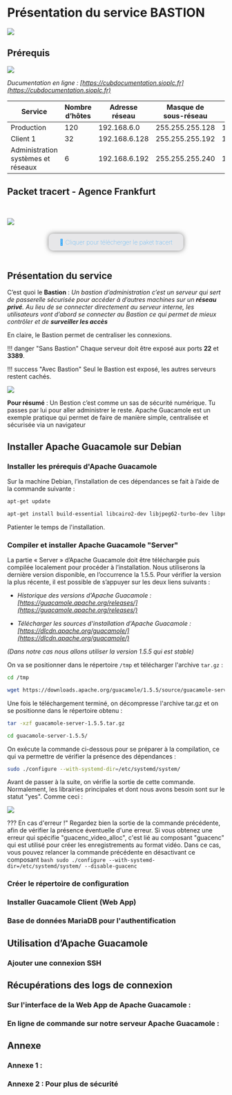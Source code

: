 # Présentation du service BASTION

![](../../media/logo-cub.png)

## Prérequis

![](../../media/schema-logique-cub.png)

*Ducumentation en ligne : [https://cubdocumentation.sioplc.fr](https://cubdocumentation.sioplc.fr)*
<br>

| **Service**                           | **Nombre d’hôtes** | **Adresse réseau** | **Masque de sous-réseau** | **Adresse de diffusion** | **Description VLAN** |
|--------------------------------------|--------------------|--------------------|----------------------------|--------------------------|----------------------|
| Production                           | 120                | 192.168.6.0        | 255.255.255.128            | 192.168.6.127            | VLAN 56              |
| Client 1                             | 32                 | 192.168.6.128      | 255.255.255.192            | 192.168.6.191            | VLAN 10              |
| Administration systèmes et réseaux   | 6                  | 192.168.6.192      | 255.255.255.240            | 192.168.6.207            | VLAN 20              |


## Packet tracert - Agence Frankfurt
<br>

![](../../media/packet-tracert-v1.jpg)
<br>

<div style="text-align:center; margin-top:20px;">
  <a href="https://drive.google.com/file/d/1L7Gp52YpPjjRhFdp9gp4L1sGORqAoCEK/view?usp=share_link" 
     style="display:inline-block;
            background:#e7e7e9;
            color:#0096FF;
            padding:11px 25px;
            border-radius:10px;
            text-decoration:none;
            font-weight:50;
            box-shadow:0 0 12px rgba(0,0,0,0.5);
            transition:all 0.3s ease;"
     onmouseover="this.style.background='#dcdce0'; this.style.color='#003d80';"
     onmouseout="this.style.background='#e7e7e9'; this.style.color='#0096FF';">
     🔗 Cliquer pour télécherger le paket tracert
  </a>
</div>
<br>

## Présentation du service  

C’est quoi le **Bastion** : *Un bastion d’administration c’est un serveur qui sert de passerelle sécurisée pour accéder à d’autres machines sur un **réseau privé**. Au lieu de se connecter directement au serveur interne, les utilisateurs vont d’abord se connecter au Bastion ce qui permet de mieux contrôler et de **surveiller les accès***

En claire, le Bastion permet de centraliser les connexions.



!!! danger "Sans Bastion"
    Chaque serveur doit être exposé aux ports **22** et **3389**.

!!! success "Avec Bastion"
    Seul le Bastion est exposé, les autres serveurs restent cachés. 

![](../../media/bloc3/Bastion-1.png)

**Pour résumé** : Un Bestion c’est comme un sas de sécurité numérique. Tu passes par lui pour aller administrer le reste. Apache Guacamole est un exemple pratique qui permet de faire de manière simple, centralisée et sécurisée via un navigateur 

## Installer Apache Guacamole sur Debian

### Installer les prérequis d'Apache Guacamole

Sur la machine Debian, l’installation de ces dépendances se fait à l’aide de la commande suivante :

```bash
apt-get update
```
```bash
apt-get install build-essential libcairo2-dev libjpeg62-turbo-dev libpng-dev libtool-bin uuid-dev libossp-uuid-dev libavcodec-dev libavformat-dev libavutil-dev libswscale-dev freerdp2-dev libpango1.0-dev libssh2-1-dev libtelnet-dev libvncserver-dev libwebsockets-dev libpulse-dev libssl-dev libvorbis-dev libwebp-dev
```
Patienter le temps de l'installation.

### Compiler et installer Apache Guacamole "Server"

La partie « Server » d’Apache Guacamole doit être téléchargée puis compilée localement pour procéder à l’installation. Nous utiliserons la dernière version disponible, en l’occurrence la 1.5.5. Pour vérifier la version la plus récente, il est possible de s’appuyer sur les deux liens suivants :



* *Historique des versions d'Apache Guacamole : [https://guacamole.apache.org/releases/](https://guacamole.apache.org/releases/)*

* *Télécharger les sources d'installation d'Apache Guacamole : [https://dlcdn.apache.org/guacamole/](https://dlcdn.apache.org/guacamole/)*

*(Dans notre cas nous allons utiliser la version 1.5.5 qui est stable)*

On va se positionner dans le répertoire `/tmp` et télécharger l'archive `tar.gz` :

```bash
cd /tmp
```
```bash
wget https://downloads.apache.org/guacamole/1.5.5/source/guacamole-server-1.5.5.tar.gz
```

Une fois le téléchargement terminé, on décompresse l'archive tar.gz et on se positionne dans le répertoire obtenu :

```bash
tar -xzf guacamole-server-1.5.5.tar.gz
```

```bash
cd guacamole-server-1.5.5/
```
On exécute la commande ci-dessous pour se préparer à la compilation, ce qui va permettre de vérifier la présence des dépendances :

```bash
sudo ./configure --with-systemd-dir=/etc/systemd/system/
```

Avant de passer à la suite, on vérifie la sortie de cette commande. Normalement, les librairies principales et dont nous avons besoin sont sur le statut "yes". Comme ceci :

![](../../media/bloc3/Bastion-2.png)

??? En cas d'erreur !"
    Regardez bien la sortie de la commande précédente, afin de vérifier la présence éventuelle d'une erreur. Si vous obtenez une erreur qui spécifie "guacenc_video_alloc", c'est lié au composant "guacenc" qui est utilisé pour créer les enregistrements au format vidéo. Dans ce cas, vous pouvez relancer la commande précédente en désactivant ce composant
    ```bash
    sudo ./configure --with-systemd-dir=/etc/systemd/system/ --disable-guacenc
    ```
 

### Créer le répertoire de configuration
### Installer Guacamole Client (Web App)
### Base de données MariaDB pour l'authentification


## Utilisation d’Apache Guacamole

### Ajouter une connexion SSH


## Récupérations des logs de connexion

### Sur l'interface de la Web App de Apache Guacamole :
### En ligne de commande sur notre serveur Apache Guacamole :


## Annexe
### Annexe 1 : 
### Annexe 2 : Pour plus de sécurité
